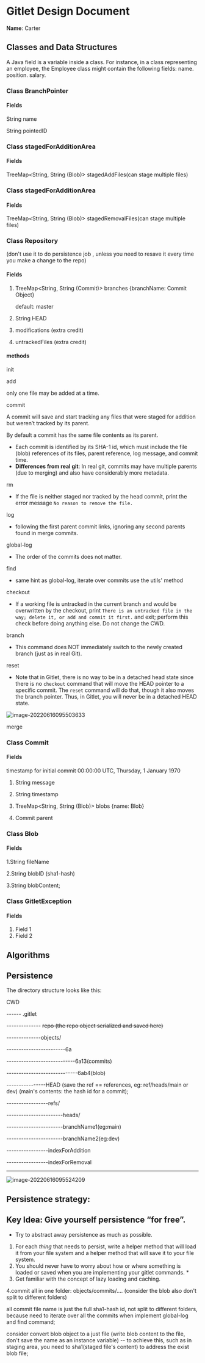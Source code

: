 # Gitlet Design Document

**Name**: Carter

## Classes and Data Structures
A Java field is a variable inside a class. For instance, in a class representing an employee, the Employee class might contain the following fields: name. position. salary.

### Class BranchPointer

#### Fields

String name

String pointedID



### Class stagedForAdditionArea

#### Fields

TreeMap<String, String (Blob)> stagedAddFiles(can stage multiple files)



### Class stagedForAdditionArea

#### Fields

TreeMap<String, String (Blob)> stagedRemovalFiles(can stage multiple files)



### Class Repository

(don't use it to do persistence job , unless you need to resave it every time you make a change to the repo)

#### Fields 

1. TreeMap<String, String (Commit)>  branches  {branchName: Commit Object}

   default: master 

2. String HEAD 

   

5. modifications   (extra credit)

3. untrackedFiles (extra credit)



#### methods

init



add

 only one file may be added at a time.



commit 

A commit will save and start tracking any files that were staged for addition but weren’t tracked by its parent.

By default a commit has the same file contents as its parent. 

- Each commit is identified by its SHA-1 id, which must include the file (blob) references of its files, parent reference, log message, and commit time.
- **Differences from real git**: In real git, commits may have multiple parents (due to merging) and also have considerably more metadata.



rm

- If the file is neither staged nor tracked by the head commit, print the error message `No reason to remove the file.`



log

- following the first parent commit links, ignoring any second parents found in merge commits.



global-log

- The order of the commits does not matter.



find

- same hint as global-log, iterate over commits use the utils' method



checkout

-  If a working file is untracked in the current branch and would be overwritten by the checkout, print `There is an untracked file in the way; delete it, or add and commit it first.` and exit; perform this check before doing anything else. Do not change the CWD.



branch 

- This command does NOT immediately switch to the newly created branch (just as in real Git).

  

reset

- Note that in Gitlet, there is no way to be in a detached head state since there is no `checkout` command that will move the HEAD pointer to a specific commit. The `reset` command will do that, though it also moves the branch pointer. Thus, in Gitlet, you will never be in a detached HEAD state.

![image-20220616095503633](https://s2.loli.net/2022/06/16/ZFA4dMbu5X9KLyR.png)

merge

 




### Class Commit

#### Fields

timestamp for initial commit 00:00:00 UTC, Thursday, 1 January 1970 

1. String message

2. String timestamp 

3. TreeMap<String, String (Blob)> blobs   {name: Blob}

4. Commit parent

   

### Class Blob 

#### Fields

1.String fileName

2.String blobID (sha1-hash)

3.String blobContent;







### Class GitletException

#### Fields

1. Field 1
2. Field 2

## Algorithms











## Persistence

The directory structure looks like this:

CWD

------ .gitlet

-------------- ~~repo (the repo object serialized and saved here)~~

--------------objects/

------------------------6a 

----------------------------6a13(commits)

-----------------------------6ab4(blob)



----------------HEAD (save the ref == references, eg:   ref/heads/main or dev)  (main's contents: the hash id for a commit);

-----------------refs/

-----------------------heads/

-----------------------branchName1(eg:main)

-----------------------branchName2(eg:dev)



-----------------indexForAddition

-----------------indexForRemoval









--------------

![image-20220616095524209](https://s2.loli.net/2022/06/16/Ct8F9DAVWhJXpm2.png)

## 

## Persistence strategy:

## Key Idea: Give yourself persistence “for free”.

- Try to abstract away persistence as much as possible. 

1. For each *thing* that needs to persist, write a helper method that will load it from your file system and a helper method that will save it to your file system.
2. You should never have to worry about how or where something is loaded or saved when you are implementing your gitlet commands. * 
3. Get familiar with the concept of lazy loading and caching.



4.commit all in one folder: objects/commits/....  (consider the blob also don't split to different folders)

all commit file name is just the full sha1-hash id, not split to different folders, because need to iterate over all the commits when implement global-log and find command;



consider convert blob object to a just file (write blob content to the file, don't save the name as an instance variable) -- to achieve this, such as in staging area, you need to sha1(staged file's content)  to address the exist blob file;
